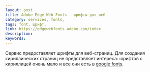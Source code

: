 ```yaml
---
layout: post
title: Adobe Edge Web Fonts — шрифты для веб
category: services, fonts, 
tags: font, шрифт, 
link: https://edgewebfonts.adobe.com/index
description: 
keywords: 
---
```


<p>Сервис предоставляет шрифты для веб-страниц. Для создания кириллических страниц не представляет интереса: шрифтов с кириллицей очень мало и все они есть в <a href="/search/id8">google fonts</a>.</p>
